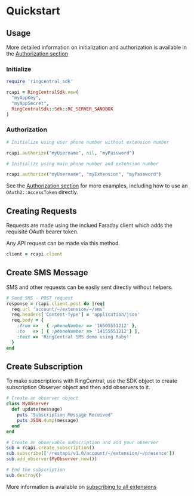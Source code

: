 # Quickstart

## Usage

More detailed information on initialization and authorization is available in the
[Authorization section](usage/authorization/Authorization.md)

### Initialize

```ruby
require 'ringcentral_sdk'

rcapi = RingCentralSdk.new(
  "myAppKey",
  "myAppSecret",
  RingCentralSdk::Sdk::RC_SERVER_SANDBOX
)
```

### Authorization

```ruby
# Initialize using user phone number without extension number

rcapi.authorize("myUsername", nil, "myPassword")

# Initialize using main phone number and extension number

rcapi.authorize("myUsername", "myExtension", "myPassword")
```

See the [Authorization section](usage/authorization/Authorization.md) for more examples, including
how to use an `OAuth2::AccessToken` directly.

## Creating Requests

Requests are made using the inclued Faraday client which adds the requisite OAuth bearer token.

Any API request can be made via this method.

```ruby
client = rcapi.client
```
## Create SMS Message

SMS and other requests can be easily sent directly without helpers.

```ruby
# Send SMS - POST request
response = rcapi.client.post do |req|
  req.url 'account/~/extension/~/sms'
  req.headers['Content-Type'] = 'application/json'
  req.body = {
    :from =>   { :phoneNumber => '16505551212' },
    :to   => [ { :phoneNumber => '14155551212'} ],
    :text => 'RingCentral SMS demo using Ruby!'
  }
end
```

## Create Subscription

To make subscriptions with RingCentral, use the SDK object to create subscription Observer object and then add observers to it.

```ruby
# Create an observer object
class MyObserver
  def update(message)
    puts "Subscription Message Received"
    puts JSON.dump(message)
  end
end

# Create an observable subscription and add your observer
sub = rcapi.create_subscription()
sub.subscribe(['/restapi/v1.0/account/~/extension/~/presence'])
sub.add_observer(MyObserver.new())

# End the subscription
sub.destroy()
```

More information is available on [subscribing to all extensions](usage/notifications/Subscriptions-All-Extensions.md)
